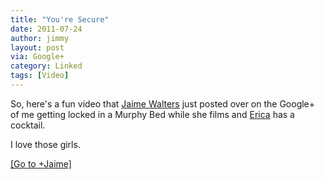 ```yaml
---
title: "You're Secure"
date: 2011-07-24
author: jimmy
layout: post
via: Google+
category: Linked
tags: [Video]
---
```

So, here's a fun video that [Jaime Walters][1] just posted over on the Google+ of me getting locked in a Murphy Bed while she films and [Erica][2] has a cocktail. 

I love those girls. 

[[Go to +Jaime]][3]

   [1]: http://www.twitter.com/jaimekrisha
   [2]: http://www.twitter.com/ealvrz
   [3]: https://plus.google.com/103674884380602564491/posts


